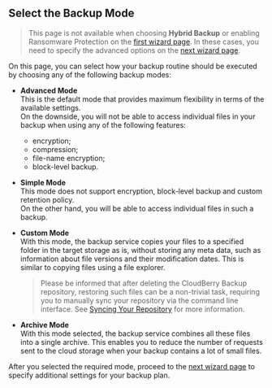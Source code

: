 ## Select the Backup Mode

> This page is not available when choosing **Hybrid Backup** or enabling Ransomware Protection on the [first wizard page](/concepts/backup-wizard/backup-filesfolders/welcome.md). In these cases, you need to specify the advanced options on the [next wizard page](/concepts/backup-wizard/backup-filesfolders/shared-specify-the-advanced-options.md).

On this page, you can select how your backup routine should be executed by choosing any of the following backup modes:

* **Advanced Mode**  
  This is the default mode that provides maximum flexibility in terms of the available settings.  
  On the downside, you will not be able to access individual files in your backup when using any of the following features:

  * encryption;  
  * compression;  
  * file-name encryption;  
  * block-level backup.

* **Simple Mode**  
  This mode does not support encryption, block-level backup and custom retention policy.  
  On the other hand, you will be able to access individual files in such a backup.

* **Custom Mode**  
  With this mode, the backup service copies your files to a specified folder in the target storage as is, without storing any meta data, such as information about file versions and their modification dates. This is similar to copying files using a file explorer.

  > Please be informed that after deleting the CloudBerry Backup repository, restoring such files can be a non-trivial task, requiring you to manually sync your repository via the command line interface. See [Syncing Your Repository](/concepts/syncing-your-repository.md) for more information.

* **Archive Mode**  
  With this mode selected, the backup service combines all these files into a single archive. This enables you to reduce the number of requests sent to the cloud storage when your backup contains a lot of small files.

After you selected the required mode, proceed to the [next wizard page](/concepts/backup-wizard/backup-filesfolders/shared-specify-the-advanced-options.md) to specify additional settings for your backup plan.

